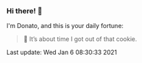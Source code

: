 ### Hi there! 👋 

I'm Donato, and this is your daily fortune:

> 🥠 It’s about time I got out of that cookie.

Last update: Wed Jan  6 08:30:33 2021